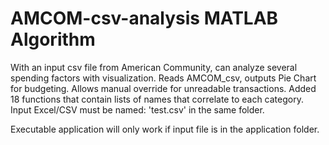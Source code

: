 # AMCOM-csv-analysis MATLAB Algorithm
With an input csv file from American Community, can analyze several spending factors with visualization. 
Reads AMCOM_csv, outputs Pie Chart for budgeting. Allows manual override for unreadable transactions. Added 18 functions that contain lists of names that correlate to each category. Input Excel/CSV must be named: 'test.csv' in the same folder. 

Executable application will only work if input file is in the application folder.
